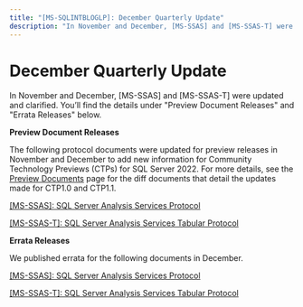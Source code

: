 ```yaml
---
title: "[MS-SQLINTBLOGLP]: December Quarterly Update"
description: "In November and December, [MS-SSAS] and [MS-SSAS-T] were updated and clarified. You’ll find the details under  Preview Document Releases  and "
---
```


# December Quarterly Update

<p> </p>
<p>In November and December, [MS-SSAS] and [MS-SSAS-T] were
updated and clarified. You’ll find the details under &quot;Preview Document
Releases&quot; and &quot;Errata Releases&quot; below.</p>

<p><b>Preview Document Releases</b></p>

<p>The following protocol documents were updated for preview
releases in November and December to add new information for Community
Technology Previews (CTPs) for SQL Server 2022. For more details, see the <span><a href="https://docs.microsoft.com/en-us/openspecs/sql_server_protocols/ms-sqlprotlp/9523bb93-328f-4e27-9b1b-a0aab77ebcf0">Preview
Documents</a></span> page for the diff documents that detail the updates made
for CTP1.0 and CTP1.1.</p>

<p><span><a href="https://sqlprotocoldoc.blob.core.windows.net/productionsqlarchives/MS-SSAS/%5bMS-SSAS%5d-211217-diff.pdf">[MS-SSAS]:
SQL Server Analysis Services Protocol</a></span></p>

<p><span><a href="https://sqlprotocoldoc.blob.core.windows.net/productionsqlarchives/MS-SSAS-T/%5bMS-SSAS-T%5d-211217-diff.pdf">[MS-SSAS-T]:
SQL Server Analysis Services Tabular Protocol</a></span></p>

<p><b>Errata Releases</b></p>

<p>We published errata for the following documents in December.</p>

<p><span><a href="https://docs.microsoft.com/en-us/openspecs/sql_server_protocols/ms-sqlerrata/df7b8a43-c124-4103-a61b-a8e2bfdf6f90">[MS-SSAS]:
SQL Server Analysis Services Protocol</a></span></p>

<p><span><a href="https://docs.microsoft.com/en-us/openspecs/sql_server_protocols/ms-sqlerrata/6dbb232c-baaf-4b31-9238-c9538c99fdde">[MS-SSAS-T]:
SQL Server Analysis Services Tabular Protocol</a></span></p>


                
